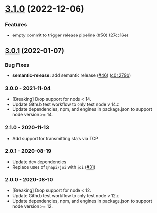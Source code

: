 # [3.1.0](https://github.com/expediagroup/service-client-statsd/compare/v3.0.1...v3.1.0) (2022-12-06)


### Features

* empty commit to trigger release pipeline ([#50](https://github.com/expediagroup/service-client-statsd/issues/50)) ([27cc16e](https://github.com/expediagroup/service-client-statsd/commit/27cc16e98907693f165e00dd5f92d200de6b569c))

## [3.0.1](https://github.com/expediagroup/service-client-statsd/compare/v3.0.0...v3.0.1) (2022-01-07)

### Bug Fixes

* **semantic-release:** add semantic release ([#46](https://github.com/expediagroup/service-client-statsd/issues/46)) ([c04279b](https://github.com/expediagroup/service-client-statsd/commit/c04279b3ce6d13ddab27a14ed72474b62514810f))

### 3.0.0 - 2021-11-04

- [Breaking] Drop support for node < 14.
- Update Github test workflow to only test node v 14.x
- Update dependencies, npm, and engines in package.json to support node version >= 14.

### 2.1.0 - 2020-11-13

- Add support for transmitting stats via TCP

### 2.0.1 - 2020-08-19

- Update dev dependencies
- Replace uses of `@hapi/joi` with `joi` ([#31](https://github.com/ExpediaGroup/service-client-statsd/pull/31))

### 2.0.0 - 2020-08-10

- [Breaking] Drop support for node < 12.
- Update Github test workflow to only test node v 12.x
- Update dependencies, npm, and engines in package.json to support node version >= 12.
